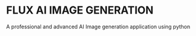 # FLUX AI IMAGE GENERATION
A professional and advanced AI Image generation application using python
